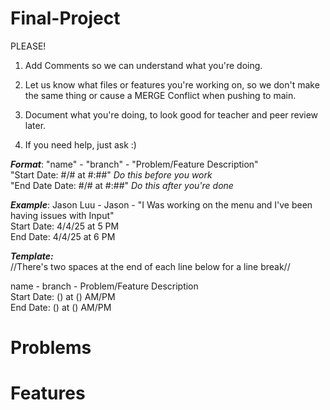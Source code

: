 # Final-Project
PLEASE!
1. Add Comments so we can understand what you're doing.

2. Let us know what files or features you're working on, so we don't make the same thing or cause a MERGE Conflict when pushing to main.

3. Document what you're doing, to look good for teacher and peer review later. 

4. If you need help, just ask :)

***Format***: "name" - "branch" - "Problem/Feature Description"  
"Start Date: #/# at #:##"       *Do this before you work*  
"End Date Date: #/# at #:##"    *Do this after you're done*

         
***Example***:
Jason Luu - Jason - "I Was working on the menu and I've been having issues with Input"  
Start Date: 4/4/25 at 5 PM  
End Date: 4/4/25 at 6 PM



***Template:***  
//There's two spaces at the end of each line below for a line break//  

name - branch - Problem/Feature Description  
Start Date: () at () AM/PM  
End Date: () at () AM/PM


# Problems


# Features


